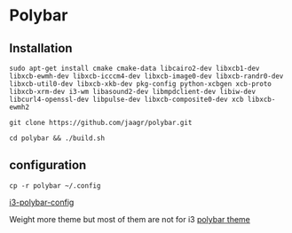 # Polybar

## Installation

```
sudo apt-get install cmake cmake-data libcairo2-dev libxcb1-dev libxcb-ewmh-dev libxcb-icccm4-dev libxcb-image0-dev libxcb-randr0-dev libxcb-util0-dev libxcb-xkb-dev pkg-config python-xcbgen xcb-proto libxcb-xrm-dev i3-wm libasound2-dev libmpdclient-dev libiw-dev libcurl4-openssl-dev libpulse-dev libxcb-composite0-dev xcb libxcb-ewmh2

git clone https://github.com/jaagr/polybar.git

cd polybar && ./build.sh
```

## configuration

```
cp -r polybar ~/.config
```

[i3-polybar-config](https://github.com/nicomazz/i3-polybar-config.git)


Weight more theme but most of them are not for i3
[polybar theme](https://github.com/adi1090x/polybar-themes.git)
